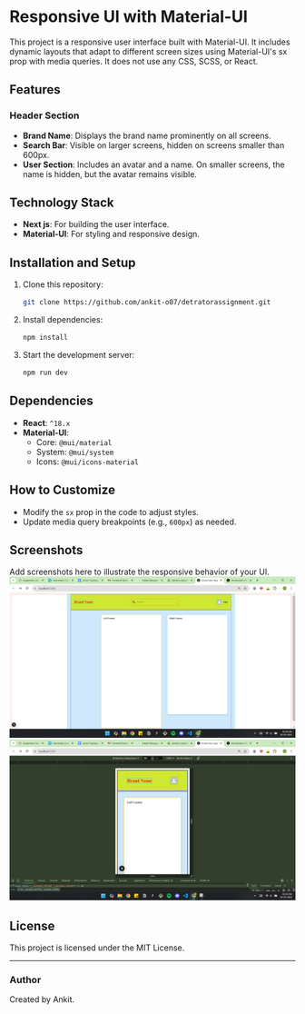 # Responsive UI with Material-UI

This project is a responsive user interface built with Material-UI. It includes dynamic layouts that adapt to different screen sizes using Material-UI's sx prop with media queries. It does not use any CSS, SCSS, or React.

## Features

### Header Section
- **Brand Name**: Displays the brand name prominently on all screens.
- **Search Bar**: Visible on larger screens, hidden on screens smaller than 600px.
- **User Section**: Includes an avatar and a name. On smaller screens, the name is hidden, but the avatar remains visible.



## Technology Stack
- **Next js**: For building the user interface.
- **Material-UI**: For styling and responsive design.

## Installation and Setup
1. Clone this repository:
   ```bash
   git clone https://github.com/ankit-o07/detratorassignment.git
   ```

2. Install dependencies:
   ```bash
   npm install
   ```

3. Start the development server:
   ```bash
   npm run dev
   ```


## Dependencies
- **React**: `^18.x`
- **Material-UI**:
  - Core: `@mui/material`
  - System: `@mui/system`
  - Icons: `@mui/icons-material`

## How to Customize
- Modify the `sx` prop in the code to adjust styles.
- Update media query breakpoints (e.g., `600px`) as needed.

## Screenshots
Add screenshots here to illustrate the responsive behavior of your UI.
![alt text](image.png)
![alt text](image-1.png)

## License
This project is licensed under the MIT License.

---

### Author
Created by Ankit.

